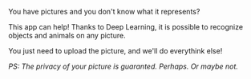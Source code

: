 You have pictures and you don't know what it represents?

This app can help! Thanks to Deep Learning, it is possible to recognize objects and animals on any picture.

You just need to upload the picture, and we'll do everythink else!

*PS: The privacy of your picture is guaranted. Perhaps. Or maybe not.*
